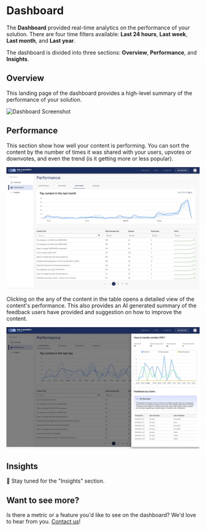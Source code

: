 # Dashboard

The __Dashboard__ provided real-time analytics on the performance of your solution. There
are four time filters available: __Last 24 hours__, __Last week__, __Last month__, and __Last year__.

The dashboard is divided into three sections: __Overview__, __Performance__, and __Insights__.

## Overview

This landing page of the dashboard provides a high-level summary of the performance of your solution.

![Dashboard Screenshot](./dashboard.jpeg)


## Performance

This section show how well your content is performing. You can sort the content by
the number of times it was shared with your users, upvotes or downvotes, and even the
trend (is it getting more or less popular).

![Dashboard Screenshot](./dashboard-pg2.jpeg)

Clicking on the any of the content in the table opens a detailed view of the content's performance.
This also provides an AI generated summary of the feedback users have provided and
suggestion on how to improve the content.

![Dashboard Screenshot](./dashboard-pg2-drawer.jpeg)

## Insights

:construction: Stay tuned for the "Insights" section.

## Want to see more?

Is there a metric or a feature you'd like to see on the dashboard? We'd love to
hear from you. [Contact us](../../contact_us.md/)!
